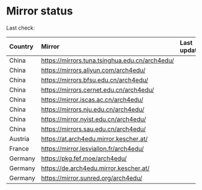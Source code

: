 <script src="./time.js"></script>
# Mirror status
Last check: <script type="text/javascript">localize(1742302088.6447358);</script>

|Country|Mirror|Last update|
|:------|:-----|:----------|
|China|https://mirrors.tuna.tsinghua.edu.cn/arch4edu/|<script type="text/javascript">localize(1742280273);</script>|
|China|https://mirrors.aliyun.com/arch4edu/|<script type="text/javascript">localize(1742280273);</script>|
|China|https://mirrors.bfsu.edu.cn/arch4edu/|<script type="text/javascript">localize(1742236884);</script>|
|China|https://mirrors.cernet.edu.cn/arch4edu/|<script type="text/javascript">localize(1742280273);</script>|
|China|https://mirror.iscas.ac.cn/arch4edu/|<script type="text/javascript">localize(1742280273);</script>|
|China|https://mirrors.nju.edu.cn/arch4edu/|<script type="text/javascript">localize(1742193971);</script>|
|China|https://mirror.nyist.edu.cn/arch4edu/|<script type="text/javascript">localize(1742280273);</script>|
|China|https://mirrors.sau.edu.cn/arch4edu/|<script type="text/javascript">localize(1731653531);</script>|
|Austria|https://at.arch4edu.mirror.kescher.at/|<script type="text/javascript">localize(1742280273);</script>|
|France|https://mirror.lesviallon.fr/arch4edu/|<script type="text/javascript">localize(1742280273);</script>|
|Germany|https://pkg.fef.moe/arch4edu/|<script type="text/javascript">localize(1742280273);</script>|
|Germany|https://de.arch4edu.mirror.kescher.at/|<script type="text/javascript">localize(1742280273);</script>|
|Germany|https://mirror.sunred.org/arch4edu/|<script type="text/javascript">localize(1742280273);</script>|

<script src="./tablefilter/tablefilter.js"></script>
<script src="./table.js"></script>